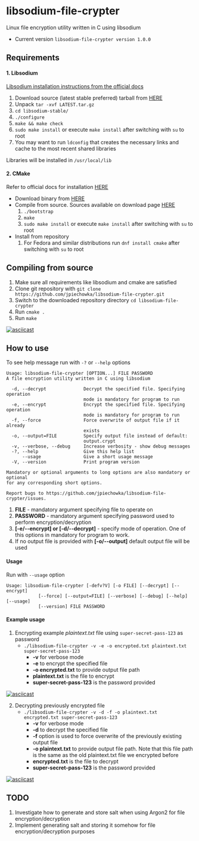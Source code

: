 # libsodium-file-crypter
Linux file encryption utility written in C using libsodium

* Current version ```libsodium-file-crypter version 1.0.0```

## Requirements
#### 1. Libsodium
[Libsodium installation instructions from the official docs](https://download.libsodium.org/doc/installation/)

1. Download source (latest stable preferred) tarball from [HERE](https://download.libsodium.org/libsodium/releases/)
2. Unpack ```tar -xvf LATEST.tar.gz```
3. ```cd libsodium-stable/```
4. ```./configure```
5. ```make && make check```
6. ```sudo make install``` or execute ```make install``` after switching with ```su``` to root
7. You may want to run ```ldconfig``` that creates the necessary links and cache to the most recent shared libraries

Libraries will be installed in ```/usr/local/lib```

#### 2. CMake

Refer to official docs for installation [HERE](https://cmake.org/install/)

* Download binary from [HERE](https://cmake.org/download/)
* Compile from source. Sources available on download page [HERE](https://cmake.org/download/)
    1. ```./bootstrap```
    2. ```make```
    3. ```sudo make install``` or execute ```make install``` after switching with ```su``` to root
* Install from repository
    1. For Fedora and similar distributions run ```dnf install cmake``` after switching with ```su``` to root

## Compiling from source

1. Make sure all requirements like libsodium and cmake are satisfied
2. Clone git repository with ```git clone https://github.com/jpiechowka/libsodium-file-crypter.git```
3. Switch to the downloaded repository directory ```cd libsodium-file-crypter```
4. Run ```cmake .```
5. Run ```make```

[![asciicast](https://asciinema.org/a/154905.png)](https://asciinema.org/a/154905)

## How to use

To see help message run with ```-?``` or ```--help``` options

```
Usage: libsodium-file-crypter [OPTION...] FILE PASSWORD
A file encryption utility written in C using libsodium

  -d, --decrypt              Decrypt the specified file. Specifying operation
                             mode is mandatory for program to run
  -e, --encrypt              Encrypt the specified file. Specifying operation
                             mode is mandatory for program to run
  -f, --force                Force overwrite of output file if it already
                             exists
  -o, --output=FILE          Specify output file instead of default:
                             output.crypt
  -v, --verbose, --debug     Increase verbosity - show debug messages
  -?, --help                 Give this help list
      --usage                Give a short usage message
  -V, --version              Print program version

Mandatory or optional arguments to long options are also mandatory or optional
for any corresponding short options.

Report bugs to https://github.com/jpiechowka/libsodium-file-crypter/issues.

```

1. **FILE** - mandatory argument specifying file to operate on
2. **PASSWORD** - mandatory argument specifying password used to perform encryption/decryption
3. **\[-e/--encrypt] or \[-d/--decrypt]** - specify mode of operation. One of this options in mandatory for program to work.
4. If no output file is provided with **\[-o/--output]** default output file will be used

#### Usage

Run with ```--usage``` option

```
Usage: libsodium-file-crypter [-defv?V] [-o FILE] [--decrypt] [--encrypt]
            [--force] [--output=FILE] [--verbose] [--debug] [--help] [--usage]
            [--version] FILE PASSWORD
```

#### Example usage

1. Encrypting example *plaintext.txt* file using ```super-secret-pass-123``` as password
    * ```./libsodium-file-crypter -v -e -o encrypted.txt plaintext.txt super-secret-pass-123```
        * **-v** for verbose mode
        * **-e** to encrypt the specified file
        * **-o encrypted.txt** to provide output file path
        * **plaintext.txt** is the file to encrypt
        * **super-secret-pass-123** is the password provided

[![asciicast](https://asciinema.org/a/154917.png)](https://asciinema.org/a/154917)

2. Decrypting previously encrypted file
    * ```./libsodium-file-crypter -v -d -f -o plaintext.txt encrypted.txt super-secret-pass-123```
        * **-v** for verbose mode
        * **-d** to decrypt the specified file
        * **-f** option is used to force overwrite of the previously existing output file
        * **-o plaintext.txt** to provide output file path. Note that this file path is the same as the old plaintext.txt file we encrypted before
        * **encrypted.txt** is the file to decrypt
        * **super-secret-pass-123** is the password provided

[![asciicast](https://asciinema.org/a/154918.png)](https://asciinema.org/a/154918)

## TODO

1. Investigate how to generate and store salt when using Argon2 for file encryption/decryption
2. Implement generating salt and storing it somehow for file encryption/decryption purposes